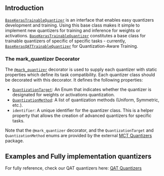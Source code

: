 ## Introduction

[`BaseKerasTrainableQuantizer`](base_keras_quantizer.py) is an interface that enables easy quantizers development and training. 
Using this base class makes it simple to implement new quantizers for training and inference for weights or activations.
[`BaseKerasTrainableQuantizer`](base_keras_quantizer.py) constitutes a base class for trainable quantizers of specific of specific tasks - currently, [`BaseKerasQATTrainableQuantizer`](../../qat/keras/quantizer/base_keras_qat_weight_quantizer.py) for Quantization-Aware Training.

### The mark_quantizer Decorator

The [`@mark_quantizer`](https://github.com/sony/mct_quantizers/blob/main/mct_quantizers/common/base_inferable_quantizer.py) decorator is used to supply each quantizer with static properties which define its task compatibility. Each quantizer class should be decorated with this decorator. It defines the following properties:
 - [`QuantizationTarget`](https://github.com/sony/mct_quantizers/blob/main/mct_quantizers/common/base_inferable_quantizer.py): An Enum that indicates whether the quantizer is designated for weights or activations quantization.
 - [`QuantizationMethod`](https://github.com/sony/mct_quantizers/blob/main/mct_quantizers/common/quant_info.py): A list of quantization methods (Uniform, Symmetric, etc.).
 - `identifier`: A unique identifier for the quantizer class. This is a helper property that allows the creation of advanced quantizers for specific tasks.

Note that the `@mark_quantizer` decorator, and the `QuantizationTarget` and `QuantizationMethod` enums are provided by the external [MCT Quantizers](https://github.com/sony/mct_quantizers/) package.

## Examples and Fully implementation quantizers
For fully reference, check our QAT quantizers here:
[QAT Quantizers](../../qat/keras/README.md)
